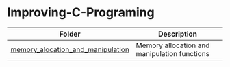 # Improving-C-Programing

| Folder               | Description                            |
|----------------------|----------------------------------------|
| [memory_alocation_and_manipulation](./memory_alocation_and_manipulation)         | Memory allocation and manipulation functions            |